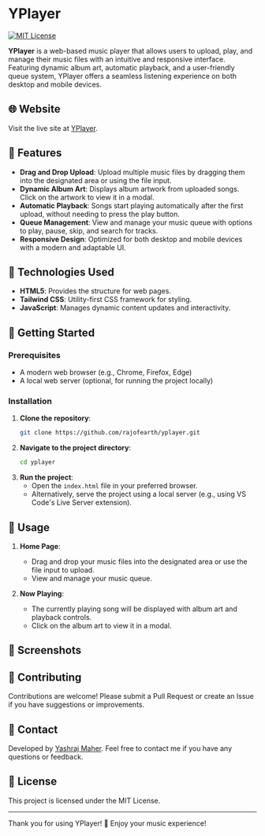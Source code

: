 # YPlayer

[![MIT License](https://img.shields.io/badge/License-MIT-green.svg)](https://github.com/rajofearth/yplayer/blob/main/LICENSE)

**YPlayer** is a web-based music player that allows users to upload, play, and manage their music files with an intuitive and responsive interface. Featuring dynamic album art, automatic playback, and a user-friendly queue system, YPlayer offers a seamless listening experience on both desktop and mobile devices.

## 🌐 Website

Visit the live site at [YPlayer](https://rajofearth.github.io/yplayer/).

## 📑 Features

- **Drag and Drop Upload**: Upload multiple music files by dragging them into the designated area or using the file input.
- **Dynamic Album Art**: Displays album artwork from uploaded songs. Click on the artwork to view it in a modal.
- **Automatic Playback**: Songs start playing automatically after the first upload, without needing to press the play button.
- **Queue Management**: View and manage your music queue with options to play, pause, skip, and search for tracks.
- **Responsive Design**: Optimized for both desktop and mobile devices with a modern and adaptable UI.

## 🎨 Technologies Used

- **HTML5**: Provides the structure for web pages.
- **Tailwind CSS**: Utility-first CSS framework for styling.
- **JavaScript**: Manages dynamic content updates and interactivity.

## 🚀 Getting Started

### Prerequisites

- A modern web browser (e.g., Chrome, Firefox, Edge)
- A local web server (optional, for running the project locally)

### Installation

1. **Clone the repository**:
   ```bash
   git clone https://github.com/rajofearth/yplayer.git
   ```
2. **Navigate to the project directory**:
   ```bash
   cd yplayer
   ```
3. **Run the project**:
   - Open the `index.html` file in your preferred browser.
   - Alternatively, serve the project using a local server (e.g., using VS Code's Live Server extension).

## 📝 Usage

1. **Home Page**:
   - Drag and drop your music files into the designated area or use the file input to upload.
   - View and manage your music queue.

2. **Now Playing**:
   - The currently playing song will be displayed with album art and playback controls.
   - Click on the album art to view it in a modal.

## 📸 Screenshots



## 🤝 Contributing

Contributions are welcome! Please submit a Pull Request or create an Issue if you have suggestions or improvements.

## 📧 Contact

Developed by [Yashraj Maher](https://github.com/rajofearth). Feel free to contact me if you have any questions or feedback.

## 📄 License

This project is licensed under the MIT License.

---

Thank you for using YPlayer! 🎵 Enjoy your music experience!

